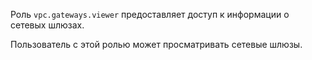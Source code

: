 Роль `vpc.gateways.viewer` предоставляет доступ к информации о сетевых шлюзах.

Пользователь с этой ролью может просматривать сетевые шлюзы.